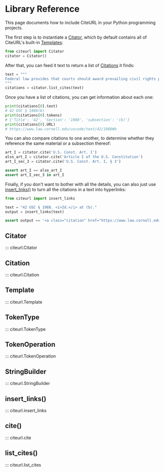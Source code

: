 # Library Reference

This page documents how to include CiteURL in your Python programming projects.

The first step is to instantiate a [Citator](#citator), which by default contains all of CiteURL's built-in [Templates](#templates):

``` python
from citeurl import Citator
citator = Citator()
```

After that, you can feed it text to return a list of [Citations](#citation) it finds:

``` python
text = """
Federal law provides that courts should award prevailing civil rights plaintiffs reasonable attorneys fees, 42 USC § 1988(b), and, by discretion, expert fees, id. at (c). This is because the importance of civil rights litigation cannot be measured by a damages judgment. See Riverside v. Rivera, 477 U.S. 561 (1986). But Evans v. Jeff D. upheld a settlement where the plaintiffs got everything they wanted, on condition that they waive attorneys' fees. 475 U.S. 717 (1986). This ruling lets savvy defendants create a wedge between plaintiffs and their attorneys, discouraging civil rights suits and undermining the court's logic in Riverside, 477 U.S. at 574-78.
"""
citations = citator.list_cites(text)
```

Once you have a list of citations, you can get information about each one:

```python
print(citations[0].text)
# 42 USC § 1988(b)
print(citations[0].tokens)
# {'Title': '42', 'Section': '1988', 'subsection': '(b)'}
print(citations[0].URL)
# https://www.law.cornell.edu/uscode/text/42/1988#b
```

You can also compare citations to one another, to determine whether they reference the same material or a subsection thereof:

```python
art_I = citator.cite('U.S. Const. Art. I')
also_art_I = citator.cite('Article I of the U.S. Constitution')
art_I_sec_3 = citator.cite('U.S. Const. Art. I, § 3')

assert art_I == also_art_I
assert art_I_sec_3 in art_I
```

Finally, if you don't want to bother with all the details, you can also just use [insert_links()](#insert_links) to turn all the citations in a text into hyperlinks:

```python
from citeurl import insert_links

text = "42 USC § 1988. <i>Id.</i> at (b)."
output = insert_links(text)

assert output == '<a class="citation" href="https://www.law.cornell.edu/uscode/text/42/1988" title="42 U.S.C. § 1988">42 USC § 1988</a>. <a class="citation" href="https://www.law.cornell.edu/uscode/text/42/1988#b" title="42 U.S.C. § 1988(b)"><i>Id.</i> at (b)</a>.'
```

## Citator

::: citeurl.Citator

## Citation

::: citeurl.Citation

## Template

::: citeurl.Template

## TokenType

::: citeurl.TokenType

## TokenOperation

::: citeurl.TokenOperation

## StringBuilder

::: citeurl.StringBuilder

## insert_links()

::: citeurl.insert_links

## cite()

::: citeurl.cite

## list_cites()

::: citeurl.list_cites

